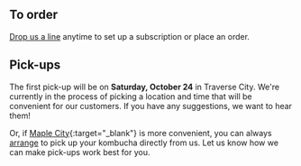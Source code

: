<h2 class="post--title">To order</h2>

[Drop us a line](/contact) anytime to set up a subscription or place an order.

<h2 class="post--title" id="pickup">Pick-ups</h2>

The first pick-up will be on **Saturday, October 24** in Traverse City. We're currently in the process of picking a location and time that will be convenient for our customers. If you have any suggestions, we want to hear them!

Or, if [Maple City][1]{:target="_blank"} is more convenient, you can always [arrange](/contact) to pick up your kombucha directly from us. Let us know how we can make pick-ups work best for you.

<!-- <h2 class="post--title">Our bottles</h2>

Lorem ipsum dolor sit amet, consectetur adipisicing elit. Tenetur possimus maxime recusandae dicta provident sed sint doloremque veritatis fugit pariatur tempora amet reiciendis laudantium exercitationem error explicabo quam at assumenda! -->

[1]: https://goo.gl/maps/wAPF7Kqbr7u